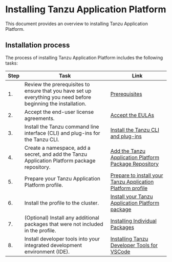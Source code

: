 # Installing Tanzu Application Platform

This document provides an overview to installing Tanzu Application Platform.

## <a id='install-process'></a>Installation process

The process of installing Tanzu Application Platform includes the following tasks:

|Step|Task|Link|
|----|----|----|
|1.| Review the prerequisites to ensure that you have set up everything you need before beginning the installation.|[Prerequisites](prerequisites.md)|
|2.| Accept the end-user license agreements.|[Accept the EULAs](install-general.md)|
|3.| Install the Tanzu command line interface (CLI) and plug-ins for the Tanzu CLI.|[Install the Tanzu CLI and plug-ins](install-general.md#cli-and-plugin)|
|4.| Create a namespace, add a secret, and add the Tanzu Application Platform package repository. |[Add the Tanzu Application Platform Package Repository](install.md#add-package-repositories)|
|5.| Prepare your Tanzu Application Platform profile. |[Prepare to install your Tanzu Application Platform profile](install.md#install-profile)|
|6.| Install the profile to the cluster. |[Install your Tanzu Application Platform package](install.md#install-package)|
|7.| (Optional) Install any additional packages that were not included in the profile. |[Installing Individual Packages](install-components.md)|
|8.| Install developer tools into your integrated development environment (IDE). | [Installing Tanzu Developer Tools for VSCode](vscode-extension/install.md)
